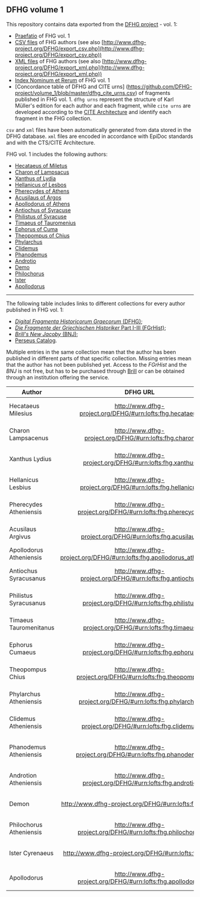 ## DFHG volume 1

This repository contains data exported from the [DFHG project](http://www.dfhg-project.org/) - vol. 1:

* [Praefatio](https://github.com/DFHG-project/volume_1/blob/master/praefatio_volumen_primum.md) of FHG vol. 1
* [CSV files](https://github.com/DFHG-project/volume_1/tree/master/csv_files) of FHG authors (see also [http://www.dfhg-project.org/DFHG/export_csv.php](http://www.dfhg-project.org/DFHG/export_csv.php))
* [XML files](https://github.com/DFHG-project/volume_1/tree/master/xml_files) of FHG authors (see also [http://www.dfhg-project.org/DFHG/export_xml.php](http://www.dfhg-project.org/DFHG/export_xml.php))
* [Index Nominum et Rerum](https://github.com/DFHG-project/volume_1/blob/master/index_nominum_rerum.csv) of FHG vol. 1
* [Concordance table of DFHG and CITE urns] (https://github.com/DFHG-project/volume_1/blob/master/dfhg_cite_urns.csv) of fragments published in FHG vol. 1. `dfhg urns` represent the structure of Karl Müller's edition for each author and each fragment, while `cite urns` are developed according to the [CITE Architecture](http://cite-architecture.github.io/) and identify each fragment in the FHG collection.

`csv` and `xml` files have been automatically generated from data stored in the DFHG database. `xml` files are encoded in accordance with EpiDoc standards and with the CTS/CITE Architecture.

FHG vol. 1 includes the following authors:
* [Hecataeus of Miletus](http://www.dfhg-project.org/DFHG/#urn:lofts:fhg.hecataeus)
* [Charon of Lampsacus](http://www.dfhg-project.org/DFHG/#urn:lofts:fhg.charon)
* [Xanthus of Lydia](http://www.dfhg-project.org/DFHG/#urn:lofts:fhg.xanthus)
* [Hellanicus of Lesbos](http://www.dfhg-project.org/DFHG/#urn:lofts:fhg.hellanicus)
* [Pherecydes of Athens](http://www.dfhg-project.org/DFHG/#urn:lofts:fhg.pherecydes)
* [Acusilaus of Argos](http://www.dfhg-project.org/DFHG/#urn:lofts:fhg.acusilaus)
* [Apollodorus of Athens](http://www.dfhg-project.org/DFHG/#urn:lofts:fhg.apollodorus_atheniensis)
* [Antiochus of Syracuse](http://www.dfhg-project.org/DFHG/#urn:lofts:fhg.antiochus)
* [Philistus of Syracuse](http://www.dfhg-project.org/DFHG/#urn:lofts:fhg.philistus)
* [Timaeus of Tauromenius](http://www.dfhg-project.org/DFHG/#urn:lofts:fhg.timaeus)
* [Ephorus of Cuma](http://www.dfhg-project.org/DFHG/#urn:lofts:fhg.ephorus)
* [Theopompus of Chius](http://www.dfhg-project.org/DFHG/#urn:lofts:fhg.theopompus)
* [Phylarchus](http://www.dfhg-project.org/DFHG/#urn:lofts:fhg.phylarchus)
* [Clidemus](http://www.dfhg-project.org/DFHG/#urn:lofts:fhg.clidemus)
* [Phanodemus](http://www.dfhg-project.org/DFHG/#urn:lofts:fhg.phanodemus)
* [Androtio](http://www.dfhg-project.org/DFHG/#urn:lofts:fhg.androtio)
* [Demo](http://www.dfhg-project.org/DFHG/#urn:lofts:fhg.demo)
* [Philochorus](http://www.dfhg-project.org/DFHG/#urn:lofts:fhg.philochorus)
* [Ister](http://www.dfhg-project.org/DFHG/#urn:lofts:fhg.ister)
* [Apollodorus](http://www.dfhg-project.org/DFHG/#urn:lofts:fhg.apollodorus)

***
The following table includes links to different collections for every author published in FHG vol. 1:
* [*Digital Fragmenta Historicorum Graecorum* (DFHG)](http://www.dfhg-project.org/);
* [*Die Fragmente der Griechischen Historiker* Part I-III (FGrHist)](http://referenceworks.brillonline.com/browse/die-fragmente-der-griechischen-historiker-i-iii);
* [*Brill's New Jacoby* (BNJ)](http://referenceworks.brillonline.com/browse/brill-s-new-jacoby);
* [Perseus Catalog](http://catalog.perseus.org/).

Multiple entries in the same collection mean that the author has been published in different parts of that specific collection. Missing entries mean that the author has not been published yet. Access to the *FGrHist* and the *BNJ* is not free, but has to be purchased through [Brill](http://referenceworks.brillonline.com/) or can be obtained through an institution offering the service.

|Author|DFHG URL|FGrHist URL|FGrHist URL|FGrHist URL|FGrHist URL|FGrHist URL|FGrHist URL|BNJ URL|BNJ URL|BNJ URL|BNJ URL|BNJ URL|Perseus Catalog|
|---|:---:|:---:|:---:|:---:|:---:|:---:|:---:|:---:|:---:|:---:|:---:|:---:|:---:|
Hecataeus Milesius|http://www.dfhg-project.org/DFHG/#urn:lofts:fhg.hecataeus|http://referenceworks.brillonline.com/entries/die-fragmente-der-griechischen-historiker-i-iii/hekataios-von-milet-1-a1||||||http://referenceworks.brillonline.com/entries/brill-s-new-jacoby/hekataios-of-miletos-1-a1|||||http://catalog.perseus.org/catalog/urn:cite:perseus:author.689
Charon Lampsacenus|http://www.dfhg-project.org/DFHG/#urn:lofts:fhg.charon|http://referenceworks.brillonline.com/entries/die-fragmente-der-griechischen-historiker-i-iii/charon-von-lampsakos-262-a262|http://referenceworks.brillonline.com/entries/die-fragmente-der-griechischen-historiker-i-iii/charon-von-lampsakos-687b-a687B|||||http://referenceworks.brillonline.com/entries/brill-s-new-jacoby/charon-of-lampsakos-262-a262|||||http://catalog.perseus.org/catalog/urn:cite:perseus:author.355
Xanthus Lydius|http://www.dfhg-project.org/DFHG/#urn:lofts:fhg.xanthus|http://referenceworks.brillonline.com/entries/die-fragmente-der-griechischen-historiker-i-iii/xanthos-der-lyder-765-a765|http://referenceworks.brillonline.com/entries/fragmente-der-griechischen-historiker-iv/xanthos-of-lydia-1001-a1001||||||||||http://catalog.perseus.org/catalog/urn:cite:perseus:author.1488
Hellanicus Lesbius|http://www.dfhg-project.org/DFHG/#urn:lofts:fhg.hellanicus|http://referenceworks.brillonline.com/entries/die-fragmente-der-griechischen-historiker-i-iii/hellanikos-von-lesbos-4-a4|http://referenceworks.brillonline.com/entries/die-fragmente-der-griechischen-historiker-i-iii/hellanikos-von-lesbos-323a-a323A|http://referenceworks.brillonline.com/entries/die-fragmente-der-griechischen-historiker-i-iii/hellanikos-von-lesbos-601a-a601a|http://referenceworks.brillonline.com/entries/die-fragmente-der-griechischen-historiker-i-iii/hellanikos-von-lesbos-608a-a608a|http://referenceworks.brillonline.com/entries/die-fragmente-der-griechischen-historiker-i-iii/hellanikos-von-lesbos-645a-a645a|http://referenceworks.brillonline.com/entries/die-fragmente-der-griechischen-historiker-i-iii/hellanikos-von-lesbos-687a-a687a|http://referenceworks.brillonline.com/entries/brill-s-new-jacoby/hellanikos-of-lesbos-323a-a323a|http://referenceworks.brillonline.com/entries/brill-s-new-jacoby/hellanikos-of-lesbos-601a-a601a|http://referenceworks.brillonline.com/entries/brill-s-new-jacoby/hellanikos-of-lesbos-608a-a608a|http://referenceworks.brillonline.com/entries/brill-s-new-jacoby/hellanikos-of-lesbos-645a-a645a|http://referenceworks.brillonline.com/entries/brill-s-new-jacoby/hellanikos-of-lesbos-687a-a687a|http://catalog.perseus.org/catalog/urn:cite:perseus:author.701
Pherecydes Atheniensis|http://www.dfhg-project.org/DFHG/#urn:lofts:fhg.pherecydes|http://referenceworks.brillonline.com/entries/die-fragmente-der-griechischen-historiker-i-iii/pherekydes-von-athen-3-a3||||||http://referenceworks.brillonline.com/entries/brill-s-new-jacoby/pherekydes-of-athens-3-a3|||||http://catalog.perseus.org/catalog/urn:cite:perseus:author.1076
Acusilaus Argivus|http://www.dfhg-project.org/DFHG/#urn:lofts:fhg.acusilaus|http://referenceworks.brillonline.com/entries/die-fragmente-der-griechischen-historiker-i-iii/akusilaos-von-argos-2-a2||||||http://referenceworks.brillonline.com/entries/brill-s-new-jacoby/akousilaos-of-argos-2-a2|||||http://catalog.perseus.org/catalog/urn:cite:perseus:author.14
Apollodorus Atheniensis|http://www.dfhg-project.org/DFHG/#urn:lofts:fhg.apollodorus_atheniensis||||||||||||http://catalog.perseus.org/catalog/urn:cite:perseus:author.146
Antiochus Syracusanus|http://www.dfhg-project.org/DFHG/#urn:lofts:fhg.antiochus|http://referenceworks.brillonline.com/entries/die-fragmente-der-griechischen-historiker-i-iii/antiochos-von-syrakus-555-a555||||||http://referenceworks.brillonline.com/entries/brill-s-new-jacoby/antiochos-of-syracuse-555-a555|||||http://catalog.perseus.org/catalog/urn:cite:perseus:author.114
Philistus Syracusanus|http://www.dfhg-project.org/DFHG/#urn:lofts:fhg.philistus|http://referenceworks.brillonline.com/entries/die-fragmente-der-griechischen-historiker-i-iii/philistos-von-syrakus-556-a556||||||http://referenceworks.brillonline.com/entries/brill-s-new-jacoby/philistos-556-a556|||||http://catalog.perseus.org/catalog/urn:cite:perseus:author.1092
Timaeus Tauromenitanus|http://www.dfhg-project.org/DFHG/#urn:lofts:fhg.timaeus|http://referenceworks.brillonline.com/entries/die-fragmente-der-griechischen-historiker-i-iii/timaios-von-tauromenion-566-a566||||||http://referenceworks.brillonline.com/entries/brill-s-new-jacoby/timaios-566-a566|||||http://catalog.perseus.org/catalog/urn:cite:perseus:author.1411
Ephorus Cumaeus|http://www.dfhg-project.org/DFHG/#urn:lofts:fhg.ephorus|http://referenceworks.brillonline.com/entries/die-fragmente-der-griechischen-historiker-i-iii/ephoros-von-kyme-70-a70||||||http://referenceworks.brillonline.com/entries/brill-s-new-jacoby/ephoros-70-a70|||||http://catalog.perseus.org/catalog/urn:cite:perseus:author.556
Theopompus Chius|http://www.dfhg-project.org/DFHG/#urn:lofts:fhg.theopompus|http://referenceworks.brillonline.com/entries/die-fragmente-der-griechischen-historiker-i-iii/theopompos-von-chios-115-a115||||||http://referenceworks.brillonline.com/entries/brill-s-new-jacoby/theopompos-of-chios-115-a115|||||http://catalog.perseus.org/catalog/urn:cite:perseus:author.1396
Phylarchus Atheniensis|http://www.dfhg-project.org/DFHG/#urn:lofts:fhg.phylarchus|http://referenceworks.brillonline.com/entries/die-fragmente-der-griechischen-historiker-i-iii/phylarchos-von-athen-81-a81|||||||||||http://catalog.perseus.org/catalog/urn:cite:perseus:author.1124
Clidemus Atheniensis|http://www.dfhg-project.org/DFHG/#urn:lofts:fhg.clidemus|http://referenceworks.brillonline.com/entries/die-fragmente-der-griechischen-historiker-i-iii/kleitodemos-von-athen-323-a323||||||http://referenceworks.brillonline.com/entries/brill-s-new-jacoby/kleitodemos-of-athens-323-a323|||||http://catalog.perseus.org/catalog/urn:cite:perseus:author.387
Phanodemus Atheniensis|http://www.dfhg-project.org/DFHG/#urn:lofts:fhg.phanodemus|http://referenceworks.brillonline.com/entries/die-fragmente-der-griechischen-historiker-i-iii/phanodemos-von-athen-thymaitadai-325-a325||||||http://referenceworks.brillonline.com/entries/brill-s-new-jacoby/phanodemos-of-athens-325-a325|||||http://catalog.perseus.org/catalog/urn:cite:perseus:author.1074
Androtion Atheniensis|http://www.dfhg-project.org/DFHG/#urn:lofts:fhg.androtio|http://referenceworks.brillonline.com/entries/die-fragmente-der-griechischen-historiker-i-iii/androtion-von-athen-gargettos-324-a324||||||http://referenceworks.brillonline.com/entries/brill-s-new-jacoby/androtion-of-athens-324-a324|||||http://catalog.perseus.org/catalog/urn:cite:perseus:author.101
Demon|http://www.dfhg-project.org/DFHG/#urn:lofts:fhg.demo|http://referenceworks.brillonline.com/entries/die-fragmente-der-griechischen-historiker-i-iii/demon-von-athen-327-a327||||||http://referenceworks.brillonline.com/entries/brill-s-new-jacoby/demon-of-athens-327-a327|||||http://catalog.perseus.org/catalog/urn:cite:perseus:author.463
Philochorus Atheniensis|http://www.dfhg-project.org/DFHG/#urn:lofts:fhg.philochorus|http://referenceworks.brillonline.com/entries/die-fragmente-der-griechischen-historiker-i-iii/philochoros-von-athen-328-a328||||||http://referenceworks.brillonline.com/entries/brill-s-new-jacoby/philochoros-of-athens-328-a328|||||http://catalog.perseus.org/catalog/urn:cite:perseus:author.1097
Ister Cyrenaeus|http://www.dfhg-project.org/DFHG/#urn:lofts:fhg.ister|http://referenceworks.brillonline.com/entries/die-fragmente-der-griechischen-historiker-i-iii/istros-der-kallimacheer-334-a334||||||http://referenceworks.brillonline.com/entries/brill-s-new-jacoby/istros-334-a334|||||http://catalog.perseus.org/catalog/urn:cite:perseus:author.776
Apollodorus|http://www.dfhg-project.org/DFHG/#urn:lofts:fhg.apollodorus|http://referenceworks.brillonline.com/entries/die-fragmente-der-griechischen-historiker-i-iii/apollodoros-von-athen-244-a244|||||||||||http://catalog.perseus.org/catalog/urn:cite:perseus:author.146
